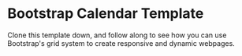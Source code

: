 # Bootstrap Calendar Template

Clone this template down, and follow along to see how you can use Bootstrap's grid system to create responsive and dynamic webpages. 

